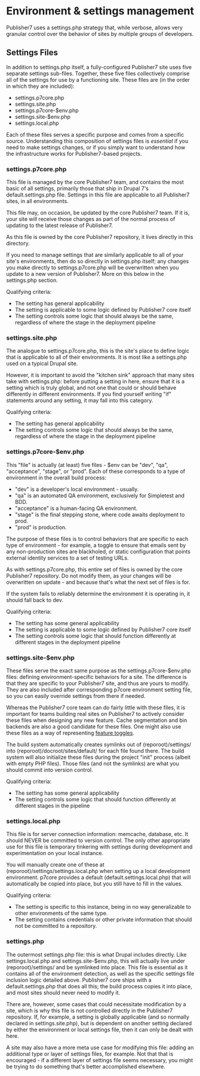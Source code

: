 # Environment & settings management


Publisher7 uses a settings.php strategy that, while verbose, allows very
granular control over the behavior of sites by multiple groups of developers.

## Settings Files

In addition to settings.php itself, a fully-configured Publisher7 site uses five
separate settings sub-files. Together, these five files collectively comprise
all of the settings for use by a functioning site. These files are (in the order in which they
are included):

* settings.p7core.php
* settings.site.php
* settings.p7core-$env.php
* settings.site-$env.php
* settings.local.php

Each of these files serves a specific purpose and comes from a specific
source. Understanding this composition of settings files is *essential* if
you need to make settings changes, or if you simply want to understand how
the infrastructure works for Publisher7-based projects.


### settings.p7core.php

This file is managed by the core Publisher7 team, and contains the most basic
of all settings, primarily those that ship in Drupal 7's default.settings.php
file. Settings in this file are applicable to all Publisher7 sites, in all
environments.

This file may, on occasion, be updated by the core Publisher7 team. If it is,
your site will receive those changes as part of the normal process of updating
to the latest release of Publisher7.

As this file is owned by the core Publisher7 repository, it lives directly in
this directory.

If you need to manage settings that are similarly applicable to all of your
site's environments, then do so directly in settings.php itself; any changes you
make directly to settings.p7core.php will be overwritten when you update to a
new version of Publisher7. More on this below in the settings.php section.

Qualifying criteria:
* The setting has general applicability
* The setting is applicable to some logic defined by Publisher7 core itself
* The setting controls some logic that should always be the same, regardless of
  where the stage in the deployment pipeline

### settings.site.php

The analogue to settings.p7core.php, this is the site's place to define logic
that is applicable to all of their environments. It is most like a settings.php
used on a typical Drupal site.

However, it is important to avoid the "kitchen sink" approach that many sites
take with settings.php: before putting a setting in here, ensure that it is a
setting which is truly global, and not one that could or should behave
differently in different environments. If you find yourself writing "if"
statements around any setting, it may fall into this category.

Qualifying criteria:
* The setting has general applicability
* The setting controls some logic that should always be the same, regardless of
  where the stage in the deployment pipeline

### settings.p7core-$env.php

This "file" is actually (at least) five files - $env can be "dev", "qa",
"acceptance", "stage", or "prod". Each of these corresponds to a type of
environment in the overall build process:

* "dev" is a developer's local environment - usually.
* "qa" is an automated QA environment, exclusively for Simpletest and BDD.
* "acceptance" is a human-facing QA environment.
* "stage" is the final stepping stone, where code awaits deployment to prod.
* "prod" is production.

The purpose of these files is to control behaviors that are specific to each
type of environment - for example, a toggle to ensure that emails sent by any
non-production sites are blackholed, or static configuration that points
external identity services to a set of testing URLs.

As with settings.p7core.php, this entire set of files is owned by the core
Publisher7 repository. Do not modify them, as your changes will be overwritten
on update - and because that's what the next set of files is for.

If the system fails to reliably determine the environment it is operating in, it
should fall back to dev.

Qualifying criteria:
* The setting has some general applicability
* The setting is applicable to some logic defined by Publisher7 core itself
* The setting controls some logic that should function differently at different
  stages in the deployment pipeline

### settings.site-$env.php

These files serve the exact same purpose as the settings.p7core-$env.php files:
defining environment-specific behaviors for a site. The difference is that they
are specific to your Publisher7 site, and thus are yours to modify. They are
also included after corresponding p7core environment setting file, so you can
easily override settings from there if needed.

Whereas the Publisher7 core team can do fairly little with these files, it is
important for teams building real sites on Publisher7 to actively consider these
files when designing any new feature. Cache segmentation and bin backends are
also a good candidate for these files. One might also use these files as a way
of representing [feature toggles](http://martinfowler.com/bliki/FeatureToggle.html).

The build system automatically creates symlinks out of
(reporoot)/settings/ into (reporoot)/docroot/sites/default/ for each
file found there. The build system will also initialize these files during the
project "init" process (albeit with empty PHP files). Those files (and not the
symlinks) are what you should commit into version control.

Qualifying criteria:
* The setting has some general applicability
* The setting controls some logic that should function differently at different
  stages in the pipeline

### settings.local.php

This file is for server connection information: memcache, database, etc. It
should NEVER be committed to version control. The only other appropriate use
for this file is temporary tinkering with settings during development and
experimentation on your local instance.

You will manually create one of these at (reporoot)/settings/settings.local.php
when setting up a local development environment. p7core provides a default
(default.settings.local.php) that will automatically be copied into place, but
you still have to fill in the values.

Qualifying criteria:
* The setting is specific to this instance, being in no way generalizable to
  other environments of the same type.
* The setting contains credentials or other private information that should not
  be committed to a repository.

### settings.php

The outermost settings.php file: this is what Drupal includes directly. Like
settings.local.php and settings.site-$env.php, this will actually live under
(reporoot)/settings/ and be symlinked into place. This file is essential as it
contains all of the environment detection, as well as the specific settings file
inclusion logic detailed above. Publisher7 core ships with a
default.settings.php that does all this; the build process copies it into place,
and most sites should never need to modify it.

There are, however, some cases that could necessitate modification by a site,
which is why this file is not controlled directly in the Publisher7 repository.
If, for example, a setting is globally applicable (and so normally declared in
settings.site.php), but is dependent on another setting declared by either the
environment or local settings file, then it can only be dealt with here.

A site may also have a more meta use case for modifying this file: adding an
additional type or layer of settings files, for example. Not that that is
encouraged - if a different layer of settings file seems necessary, you might
be trying to do something that's better accomplished elsewhere.
